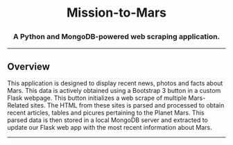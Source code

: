 # **<p align="center">Mission-to-Mars</p>**

### **<p align="center">A Python and MongoDB-powered web scraping application.</p>**

---
## Overview
This application is designed to display recent news, photos and facts about Mars. This data is actively obtained using a Bootstrap 3 button in a custom Flask webpage. This button initializes a web scrape of multiple Mars-Related sites. The HTML from these sites is parsed and processed to obtain recent articles, tables and picures pertaining to the Planet Mars. This parsed data is then stored in a local MongoDB server and extracted to update our Flask web app with the most recent information about Mars.

---
